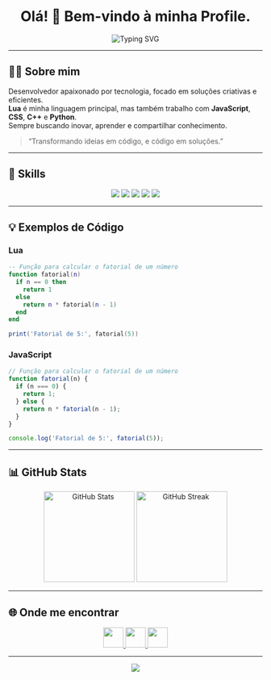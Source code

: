 <!-- Título de boas-vindas -->
<h1 align="center">Olá! 👋 Bem-vindo à minha Profile.</h1>

<p align="center">
  <img src="https://readme-typing-svg.demolab.com?font=Fira+Code&size=28&pause=1000&color=1E90FF&center=true&vCenter=true&width=700&lines=Lua+é+minha+paixão+%F0%9F%94%A5;Criando+com+criatividade+e+tecnologia+%F0%9F%92%A1" alt="Typing SVG" />
</p>

---

## 🙋‍♂️ Sobre mim

Desenvolvedor apaixonado por tecnologia, focado em soluções criativas e eficientes.<br>
**Lua** é minha linguagem principal, mas também trabalho com **JavaScript**, **CSS**, **C++** e **Python**.<br>
Sempre buscando inovar, aprender e compartilhar conhecimento.

> “Transformando ideias em código, e código em soluções.”

---

## 🚀 Skills

<p align="center">
  <img src="https://img.shields.io/badge/Lua-Expert-1e90ff?style=for-the-badge&logo=lua&logoColor=white"/>
  <img src="https://img.shields.io/badge/JavaScript-Avançado-f7df1e?style=for-the-badge&logo=javascript&logoColor=black"/>
  <img src="https://img.shields.io/badge/CSS-Avançado-1572b6?style=for-the-badge&logo=css3&logoColor=white"/>
  <img src="https://img.shields.io/badge/C++-Intermediário-00599C?style=for-the-badge&logo=c%2B%2B&logoColor=white"/>
  <img src="https://img.shields.io/badge/Python-Intermediário-3776AB?style=for-the-badge&logo=python&logoColor=white"/>
</p>

---

## 💡 Exemplos de Código

### Lua
```lua
-- Função para calcular o fatorial de um número
function fatorial(n)
  if n == 0 then
    return 1
  else
    return n * fatorial(n - 1)
  end
end

print('Fatorial de 5:', fatorial(5))
```

### JavaScript
```javascript
// Função para calcular o fatorial de um número
function fatorial(n) {
  if (n === 0) {
    return 1;
  } else {
    return n * fatorial(n - 1);
  }
}

console.log('Fatorial de 5:', fatorial(5));
```

---

## 📊 GitHub Stats

<p align="center">
  <img src="https://github-readme-stats.vercel.app/api?username=luandemello1&show_icons=true&theme=tokyonight" alt="GitHub Stats" height="180"/>
  <img src="https://github-readme-streak-stats.herokuapp.com/?user=luandemello1&theme=tokyonight" alt="GitHub Streak" height="180"/>
</p>

---

## 🌐 Onde me encontrar

<p align="center">
  <a href="https://www.youtube.com/@luandemello1" target="_blank">
    <img src="https://img.shields.io/badge/YouTube-FF0000?style=for-the-badge&logo=youtube&logoColor=white" height="40"/>
  </a>
  <a href="https://discord.com/users/luandemello1" target="_blank">
    <img src="https://img.shields.io/badge/Discord-5865F2?style=for-the-badge&logo=discord&logoColor=white" height="40"/>
  </a>
  <a href="https://instagram.com/luandemello1" target="_blank">
    <img src="https://img.shields.io/badge/Instagram-E4405F?style=for-the-badge&logo=instagram&logoColor=white" height="40"/>
  </a>
</p>

---

<p align="center">
  <img src="https://capsule-render.vercel.app/api?type=waving&color=1e90ff&height=120&section=footer"/>
</p>
